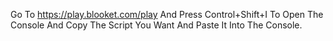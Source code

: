 Go To https://play.blooket.com/play And Press Control+Shift+I To Open The Console And Copy The Script You Want And Paste It Into The Console.
